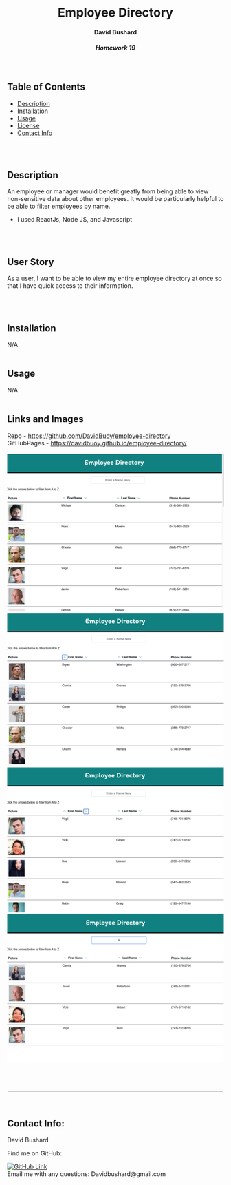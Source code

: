<h1 align="center">Employee Directory</h1>
<h4 align="center">David Bushard </h4> 
<h5 align="center">Homework 19 </h5>
<br>

## Table of Contents
- [Description](#description)
- [Installation](#installation)
- [Usage](#usage)
- [License](#license)
- [Contact Info ](#Contact-Info:)
<br>
<br>

## Description
An employee or manager would benefit greatly from being able to view non-sensitive data about other employees. It would be particularly helpful to be able to filter employees by name.

* I used ReactJs, Node JS, and Javascript
<br>
<br>

## User Story
As a user, I want to be able to view my entire employee directory at once so that I have quick access to their information.

<br>
<br>

## Installation
N/A
<br>
<br>

## Usage
N/A
<br>
<br>

## Links and Images
Repo - https://github.com/DavidBuoy/employee-directory
<br>
GitHubPages - https://davidbuoy.github.io/employee-directory/
<br>
<br>
![](screenshots/home.png)
<br>
![](screenshots/sortup.png)
<br>
![](screenshots/sortdown.png)
<br>
![](screenshots/search.png)
<br>


<br>
<br>

<hr style="border:1px solid white"> </hr>
<br>

## Contact Info:
David Bushard

Find me on GitHub:

<a href="https://github.com/Davidbuoy">
        <img alt="GitHub Link" src="https://img.shields.io/badge/GitHub-Davidbuoy-brightgreen?style=for-the-badge&logo=github" target="_blank" />
</a>

<br>
Email me with any questions: Davidbushard@gmail.com
<br>
